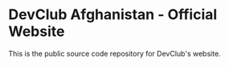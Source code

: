 # DevClub Afghanistan - Official Website

This is the public source code repository for DevClub's website.
